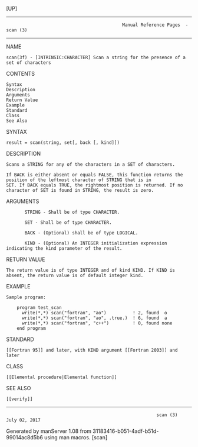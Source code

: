 [UP]

-----------------------------------------------------------------------------------------------------------------------------------
                                                Manual Reference Pages  - scan (3)
-----------------------------------------------------------------------------------------------------------------------------------
                                                                 
NAME

    scan(3f) - [INTRINSIC:CHARACTER] Scan a string for the presence of a set of characters

CONTENTS

    Syntax
    Description
    Arguments
    Return Value
    Example
    Standard
    Class
    See Also

SYNTAX

    result = scan(string, set[, back [, kind]])

DESCRIPTION

    Scans a STRING for any of the characters in a SET of characters.

    If BACK is either absent or equals FALSE, this function returns the position of the leftmost character of STRING that is in
    SET. If BACK equals TRUE, the rightmost position is returned. If no character of SET is found in STRING, the result is zero.

ARGUMENTS

           STRING - Shall be of type CHARACTER.

           SET - Shall be of type CHARACTER.

           BACK - (Optional) shall be of type LOGICAL.

           KIND - (Optional) An INTEGER initialization expression indicating the kind parameter of the result.

RETURN VALUE

    The return value is of type INTEGER and of kind KIND. If KIND is absent, the return value is of default integer kind.

EXAMPLE

    Sample program:

        program test_scan
          write(*,*) scan("fortran", "ao")          ! 2, found  o 
          write(*,*) scan("fortran", "ao", .true.)  ! 6, found  a 
          write(*,*) scan("fortran", "c++")         ! 0, found none
        end program



STANDARD

    [[Fortran 95]] and later, with KIND argument [[Fortran 2003]] and later

CLASS

    [[Elemental procedure|Elemental function]]

SEE ALSO

    [[verify]]

-----------------------------------------------------------------------------------------------------------------------------------

                                                             scan (3)                                                 July 02, 2017

Generated by manServer 1.08 from 31183416-b051-4adf-b51d-99014ac8d5b6 using man macros.
                                                              [scan]
